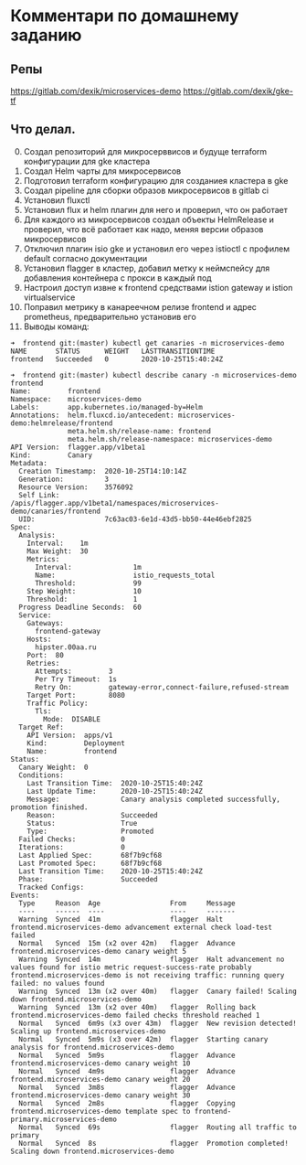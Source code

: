 # Комментари по домашнему заданию
## Репы
https://gitlab.com/dexik/microservices-demo
https://gitlab.com/dexik/gke-tf
## Что делал.
0. Создал репозиторий для микросерввисов и будуще terraform конфигурации для gke кластера
1. Создал Helm чарты для микросервисов
2. Подготовил terraform конфигурацию для созданиея кластера в gke
3. Создал pipeline для сборки образов микросервисов в gitlab ci
3. Установил fluxctl
4. Установил flux и helm плагин для него и проверил, что он работает
5. Для каждого из микросервисов создал объекты HelmRelease и проверил, что всё работает как надо, меняя версии образов микросервисов
6. Отключил плагин isio gke и установил его через istioctl с профилем default согласно документации
7. Установил flagger в кластер, добавил метку к неймспейсу для добавления контейнера с прокси в каждый под
8. Настроил доступ извне к frontend средствами istion gateway и istion virtualservice 
9. Поправил метрику в канареечном релизе frontend и адрес prometheus, предварительно установив его
10. Выводы команд:
~~~
➜  frontend git:(master) kubectl get canaries -n microservices-demo
NAME       STATUS      WEIGHT   LASTTRANSITIONTIME
frontend   Succeeded   0        2020-10-25T15:40:24Z
~~~
~~~
➜  frontend git:(master) kubectl describe canary -n microservices-demo frontend
Name:         frontend
Namespace:    microservices-demo
Labels:       app.kubernetes.io/managed-by=Helm
Annotations:  helm.fluxcd.io/antecedent: microservices-demo:helmrelease/frontend
              meta.helm.sh/release-name: frontend
              meta.helm.sh/release-namespace: microservices-demo
API Version:  flagger.app/v1beta1
Kind:         Canary
Metadata:
  Creation Timestamp:  2020-10-25T14:10:14Z
  Generation:          3
  Resource Version:    3576092
  Self Link:           /apis/flagger.app/v1beta1/namespaces/microservices-demo/canaries/frontend
  UID:                 7c63ac03-6e1d-43d5-bb50-44e46ebf2825
Spec:
  Analysis:
    Interval:    1m
    Max Weight:  30
    Metrics:
      Interval:               1m
      Name:                   istio_requests_total
      Threshold:              99
    Step Weight:              10
    Threshold:                1
  Progress Deadline Seconds:  60
  Service:
    Gateways:
      frontend-gateway
    Hosts:
      hipster.00aa.ru
    Port:  80
    Retries:
      Attempts:         3
      Per Try Timeout:  1s
      Retry On:         gateway-error,connect-failure,refused-stream
    Target Port:        8080
    Traffic Policy:
      Tls:
        Mode:  DISABLE
  Target Ref:
    API Version:  apps/v1
    Kind:         Deployment
    Name:         frontend
Status:
  Canary Weight:  0
  Conditions:
    Last Transition Time:  2020-10-25T15:40:24Z
    Last Update Time:      2020-10-25T15:40:24Z
    Message:               Canary analysis completed successfully, promotion finished.
    Reason:                Succeeded
    Status:                True
    Type:                  Promoted
  Failed Checks:           0
  Iterations:              0
  Last Applied Spec:       68f7b9cf68
  Last Promoted Spec:      68f7b9cf68
  Last Transition Time:    2020-10-25T15:40:24Z
  Phase:                   Succeeded
  Tracked Configs:
Events:
  Type     Reason  Age                 From     Message
  ----     ------  ----                ----     -------
  Warning  Synced  41m                 flagger  Halt frontend.microservices-demo advancement external check load-test failed
  Normal   Synced  15m (x2 over 42m)   flagger  Advance frontend.microservices-demo canary weight 5
  Warning  Synced  14m                 flagger  Halt advancement no values found for istio metric request-success-rate probably frontend.microservices-demo is not receiving traffic: running query failed: no values found
  Warning  Synced  13m (x2 over 40m)   flagger  Canary failed! Scaling down frontend.microservices-demo
  Warning  Synced  13m (x2 over 40m)   flagger  Rolling back frontend.microservices-demo failed checks threshold reached 1
  Normal   Synced  6m9s (x3 over 43m)  flagger  New revision detected! Scaling up frontend.microservices-demo
  Normal   Synced  5m9s (x3 over 42m)  flagger  Starting canary analysis for frontend.microservices-demo
  Normal   Synced  5m9s                flagger  Advance frontend.microservices-demo canary weight 10
  Normal   Synced  4m9s                flagger  Advance frontend.microservices-demo canary weight 20
  Normal   Synced  3m8s                flagger  Advance frontend.microservices-demo canary weight 30
  Normal   Synced  2m8s                flagger  Copying frontend.microservices-demo template spec to frontend-primary.microservices-demo
  Normal   Synced  69s                 flagger  Routing all traffic to primary
  Normal   Synced  8s                  flagger  Promotion completed! Scaling down frontend.microservices-demo
  ~~~